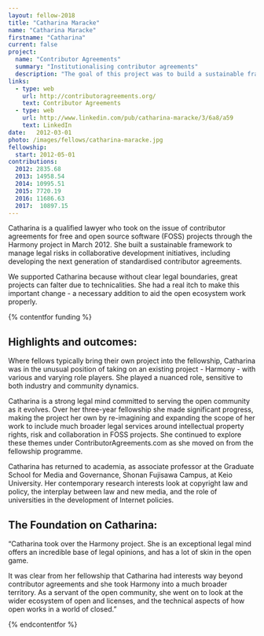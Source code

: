 ```yaml
---
layout: fellow-2018
title: "Catharina Maracke"
name: "Catharina Maracke"
firstname: "Catharina"
current: false
project:
  name: "Contributor Agreements"
  summary: "Institutionalising contributor agreements"
  description: "The goal of this project was to build a sustainable framework to manage legal risks in collaborative development initiatives."
links:
  - type: web
    url: http://contributoragreements.org/
    text: Contributor Agreements
  - type: web
    url: http://www.linkedin.com/pub/catharina-maracke/3/6a8/a59
    text: LinkedIn
date:   2012-03-01
photo: /images/fellows/catharina-maracke.jpg
fellowship:
  start: 2012-05-01
contributions:
  2012: 2835.68
  2013: 14958.54
  2014: 10995.51
  2015: 7720.19
  2016: 11686.63
  2017:  10897.15 
---
```

Catharina is a qualified lawyer who took on the issue of contributor agreements for free and open source software (FOSS) projects through the Harmony project in March 2012. She built a sustainable framework to manage legal risks in collaborative development initiatives, including developing the next generation of standardised contributor agreements. 

We supported Catharina because without clear legal boundaries, great projects can falter due to technicalities. She had a real itch to make this important change - a necessary addition to aid the open ecosystem work properly. 


{% contentfor funding %}
## Highlights and outcomes: 

Where fellows typically bring their own project into the fellowship, Catharina was in the unusual position of taking on an existing project - Harmony - with various and varying role players. She played a nuanced role, sensitive to both industry and community dynamics.

Catharina is a strong legal mind committed to serving the open community as it evolves. Over her three-year fellowship she made significant progress, making the project her own by re-imagining and expanding the scope of her work to include much broader legal services around intellectual property rights, risk and collaboration in FOSS projects. She continued to explore these themes under ContributorAgreements.com as she moved on from the fellowship programme.

Catharina has returned to academia, as associate professor at the Graduate School for Media and Governance, Shonan Fujisawa Campus, at Keio University. Her contemporary research interests look at copyright law and policy, the interplay between law and new media, and the role of universities in the development of Internet policies.

## The Foundation on Catharina:

“Catharina took over the Harmony project. She is an exceptional legal mind offers an incredible base of legal opinions, and has a lot of skin in the open game.

It was clear from her fellowship that Catharina had interests way beyond contributor agreements and she took Harmony into a much broader territory. As a servant of the open community, she went on to look at the wider ecosystem of open and licenses, and the technical aspects of how open works in a world of closed.”

{% endcontentfor %}